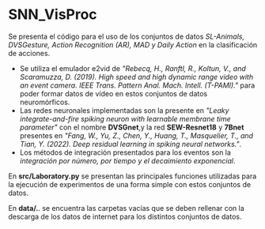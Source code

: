 # SNN_VisProc

Se presenta el código para el uso de los conjuntos de datos *SL-Animals, DVSGesture, Action Recognition (AR), MAD y Daily Action* en la clasificación de acciones. 
- Se utiliza el emulador e2vid de *"Rebecq, H., Ranftl, R., Koltun, V., and Scaramuzza, D. (2019). High speed and
high dynamic range video with an event camera. IEEE Trans. Pattern Anal. Mach.
Intell. (T-PAMI)."* para poder formar datos de vídeo en estos conjuntos de datos neuromórficos.
- Las redes neuronales implementadas son la presente en *"Leaky integrate-and-fire spiking neuron with learnable membrane
time parameter"* con el nombre **DVSGnet**,y la red **SEW-Resnet18** y  **7Bnet** presentes en *"Fang, W., Yu, Z., Chen, Y., Huang, T., Masquelier, T., and Tian, Y. (2022). Deep
residual learning in spiking neural networks."*.
- Los métodos de integración presentados para los eventos son la *integración por número, por tiempo y el decaimiento exponencial*.

En **src/Laboratory.py** se presentan las principales funciones utilizadas para la ejecución de experimentos de una forma simple con estos conjuntos de datos.

En **data/.**.  se encuentra las carpetas vacías que se deben rellenar con la descarga de los datos de internet para los distintos conjuntos de datos.

